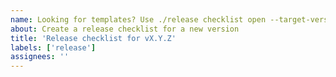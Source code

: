 ```yaml
---
name: Looking for templates? Use ./release checklist open --target-version vX.Y.Z(-rc.W|-pre.N) instead
about: Create a release checklist for a new version
title: 'Release checklist for vX.Y.Z'
labels: ['release']
assignees: ''
---
```

